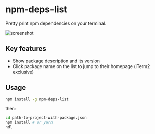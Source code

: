 # npm-deps-list

Pretty print npm dependencies on your terminal.

![screenshot](https://uetchy.github.io/npm-deps-list/screen.png)

## Key features

- Show package description and its version
- Click package name on the list to jump to their homepage (iTerm2 exclusive)

## Usage

```bash
npm install -g npm-deps-list
```

then:

```bash
cd path-to-project-with-package.json
npm install # or yarn
ndl
```
